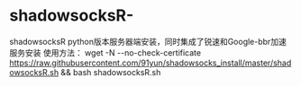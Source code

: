 # shadowsocksR-
shadowsocksR python版本服务器端安装，同时集成了锐速和Google-bbr加速服务安装
使用方法：
wget -N --no-check-certificate https://raw.githubusercontent.com/91yun/shadowsocks_install/master/shadowsocksR.sh && bash shadowsocksR.sh
